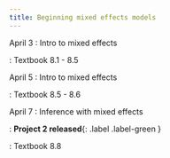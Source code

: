 ```yaml
---
title: Beginning mixed effects models
---
```


April 3
: Intro to mixed effects

: Textbook 8.1 - 8.5

April 5
: Intro to mixed effects

: Textbook 8.5 - 8.6

April 7
: Inference with mixed effects

: **Project 2 released**{: .label .label-green }

: Textbook 8.8

